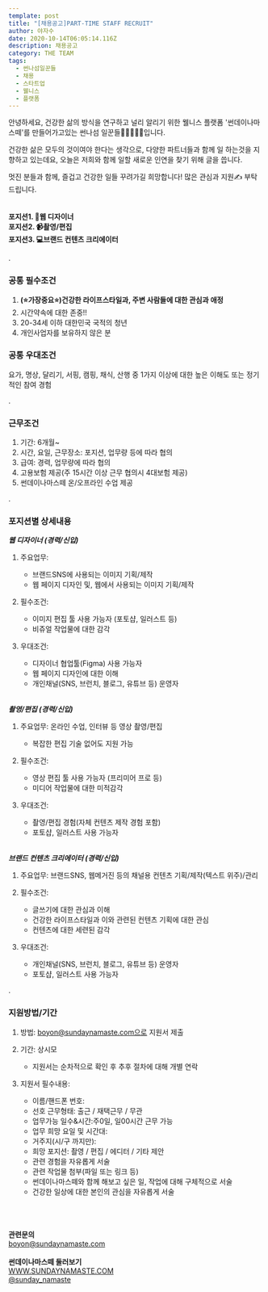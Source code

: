 ```yaml
---
template: post
title: "[채용공고]PART-TIME STAFF RECRUIT"
author: 야자수
date: 2020-10-14T06:05:14.116Z
description: 채용공고
category: THE TEAM
tags:
  - 썬나섬일꾼들
  - 채용
  - 스타트업
  - 웰니스
  - 플랫폼
---
```

안녕하세요, 건강한 삶의 방식을 연구하고 널리 알리기 위한 웰니스 플랫폼 '썬데이나마스떼'를 만들어가고있는 썬나섬 일꾼들🧒👦🧔👱‍♀입니다.

건강한 삶은 모두의 것이여야 한다는 생각으로, 다양한 파트너들과 함께 일 하는것을 지향하고 있는데요,  오늘은 저희와 함께 일할 새로운 인연을 찾기 위해 글을 씁니다.

멋진 분들과 함께, 즐겁고 건강한 일들 꾸려가길 희망합니다! 많은 관심과 지원✍ 부탁드립니다. \
\
\
**포지션1. 🎨웹 디자이너**\
**포지션2. 📹촬영/편집**\
**포지션3. 💻브랜드 컨텐츠 크리에이터**

\.
### **공통 필수조건**

1. **(⭐가장중요⭐)건강한 라이프스타일과, 주변 사람들에 대한 관심과 애정**
2. 시간약속에 대한 존중!!
3. 20-34세 이하 대한민국 국적의 청년
4. 개인사업자를 보유하지 않은 분



### **공통 우대조건**

요가, 명상, 달리기, 서핑, 캠핑, 채식, 산행 중 1가지 이상에 대한 높은 이해도 또는 정기적인 참여 경험

\.
### **근무조건**

1. 기간: 6개월~
2. 시간, 요일, 근무장소: 포지션, 업무량 등에 따라 협의
3. 급여: 경력, 업무량에 따라 협의
4. 고용보험 제공(주 15시간 이상 근무 협의시 4대보험 제공)
5. 썬데이나마스떼 온/오프라인 수업 제공

\.
### **포지션별 상세내용** 

***웹 디자이너 (경력/신입)***

1. 주요업무:
   * 브랜드SNS에 사용되는 이미지 기획/제작
   * 웹 페이지 디자인 및, 웹에서 사용되는 이미지 기획/제작

2. 필수조건:

   * 이미지 편집 툴 사용 가능자 (포토샵, 일러스트 등)
   * 비쥬얼 작업물에 대한 감각

3. 우대조건:

   * 디자이너 협업툴(Figma) 사용 가능자
   * 웹 페이지 디자인에 대한 이해
   * 개인채널(SNS, 브런치, 블로그, 유튜브 등) 운영자

\
***촬영/편집 (경력/신입)***

1. 주요업무: 온라인 수업, 인터뷰 등 영상 촬영/편집

   * 복잡한 편집 기술 없어도 지원 가능
2. 필수조건:

   * 영상 편집 툴 사용 가능자 (프리미어 프로 등)
   * 미디어 작업물에 대한 미적감각
3. 우대조건:

   * 촬영/편집 경험(자체 컨텐츠 제작 경험 포함)
   * 포토샵, 일러스트 사용 가능자

\
***브랜드 컨텐츠 크리에이터 (경력/신입)***

1. 주요업무: 브랜드SNS, 웹메거진 등의 채널용 컨텐츠 기획/제작(텍스트 위주)/관리

2. 필수조건:

   * 글쓰기에 대한 관심과 이해
   * 건강한 라이프스타일과 이와 관련된 컨텐츠 기획에 대한 관심
   * 컨텐츠에 대한 세련된 감각


3. 우대조건:

   * 개인채널(SNS, 브런치, 블로그, 유튜브 등) 운영자
   * 포토샵, 일러스트 사용 가능자

\.
### **지원방법/기간**

1. 방법: boyon@sundaynamaste.com으로 지원서 제출
2. 기간: 상시모

   * 지원서는 순차적으로 확인 후 추후 절차에 대해 개별 연락
3. 지원서 필수내용:

   * 이름/핸드폰 번호:
   * 선호 근무형태: 출근 / 재택근무 / 무관
   * 업무가능 일수&시간:주0일, 일00시간 근무 가능
   * 업무 희망 요일 및 시간대:
   * 거주지(시/구 까지만):
   * 희망 포지션: 촬영 / 편집 / 에디터 / 기타 제안
   * 관련 경험을 자유롭게 서술
   * 관련 작업물 첨부(파일 또는 링크 등)
   * 썬데이나마스떼와 함께 해보고 싶은 일, 작업에 대해 구체적으로 서술
   * 건강한 일상에 대한 본인의 관심을 자유롭게 서술

\
\
\
**관련문의**\
boyon@sundaynamaste.com\
\
**썬데이나마스떼 둘러보기**\
[WWW.SUNDAYNAMASTE.COM](www.sundaynamaste.com)\
[@sunday_namaste](https://www.instagram.com/sunday_namaste/)